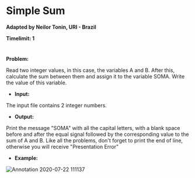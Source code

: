 # Simple Sum

**Adapted by Neilor Tonin, URI - Brazil**

**Timelimit: 1**
#

**Problem:**

Read two integer values, in this case, the variables A and B. After this, calculate the sum between them and assign it to the variable SOMA. Write the value of this variable.

- **Input:**

The input file contains 2 integer numbers.

- **Output:**

Print the message "SOMA" with all the capital letters, with a blank space before and after the equal signal followed by the corresponding value to the sum of A and B. Like all the problems, don't forget to print the end of line, otherwise you will receive "Presentation Error"

- **Example:**

![Annotation 2020-07-22 111137](https://user-images.githubusercontent.com/68206376/88186865-2cb5b080-cc0c-11ea-9bee-bbd616a5920d.jpg)
